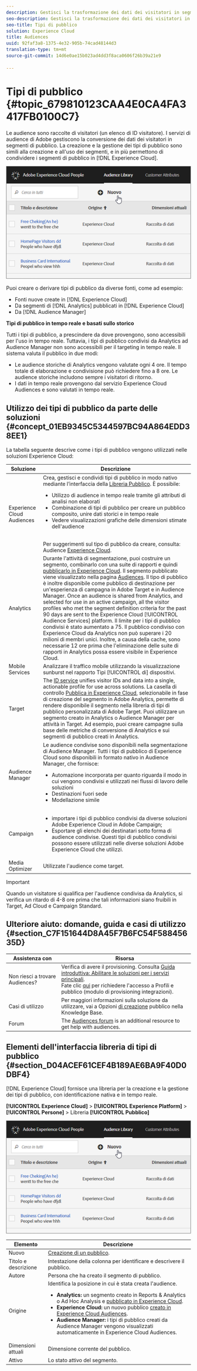 ```yaml
---
description: Gestisci la trasformazione dei dati dei visitatori in segmenti di pubblico.
seo-description: Gestisci la trasformazione dei dati dei visitatori in segmenti di pubblico.
seo-title: Tipi di pubblico
solution: Experience Cloud
title: Audiences
uuid: 92faf3a8-1375-4e32-905b-74cad48144d3
translation-type: tm+mt
source-git-commit: 14d6e0ae15b023ad4dd3f8aca0606f26b39a21e9

---
```



# Tipi di pubblico {#topic_679810123CAA4E0CA4FA3417FB0100C7}

Le audience sono raccolte di visitatori (un elenco di ID visitatore). I servizi di audience di Adobe gestiscono la conversione dei dati dei visitatori in segmenti di pubblico. La creazione e la gestione dei tipi di pubblico sono simili alla creazione e all&#39;uso dei segmenti, e in più permettono di condividere i segmenti di pubblico in [!DNL Experience Cloud].

![](assets/audiences.png)

Puoi creare o derivare tipi di pubblico da diverse fonti, come ad esempio:

* Fonti nuove create in [!DNL Experience Cloud]
* Da segmenti di [!DNL Analytics] pubblicati in [!DNL Experience Cloud]
* Da [!DNL Audience Manager]

**Tipi di pubblico in tempo reale e basati sullo storico**

Tutti i tipi di pubblico, a prescindere da dove provengono, sono accessibili per l&#39;uso in tempo reale. Tuttavia, i tipi di pubblico condivisi da Analytics ad Audience Manager non sono accessibili per il targeting in tempo reale. Il sistema valuta il pubblico in due modi:

* Le audience storiche di Analytics vengono valutate ogni 4 ore. Il tempo totale di elaborazione e condivisione può richiedere fino a 8 ore.  Le audience storiche includono sempre i visitatori di ritorno.
* I dati in tempo reale provengono dal servizio Experience Cloud Audiences e sono valutati in tempo reale.

## Utilizzo dei tipi di pubblico da parte delle soluzioni {#concept_01EB9345C5344597BC94A864EDD38EE1}

La tabella seguente descrive come i tipi di pubblico vengono utilizzati nelle soluzioni Experience Cloud:

| Soluzione | Descrizione |
|--- |--- |
| Experience Cloud Audiences | Crea, gestisci e condividi tipi di pubblico in modo nativo mediante l’interfaccia della [Libreria Pubblico](../audience-library/audience-library.md). È possibile:<ul><li>Utilizzo di audience in tempo reale tramite gli attributi di analisi non elaborati</li><li>Combinazione di tipi di pubblico per creare un pubblico composito, unire dati storici e in tempo reale</li><li>Vedere visualizzazioni grafiche delle dimensioni stimate dell&#39;audience</li></ul><br>Per suggerimenti sul tipo di pubblico da creare, consulta: Audience [Experience Cloud](https://helpx.adobe.com/marketing-cloud-core/kb/People/Audience-Creation-Options.html). |
| Analytics | Durante l&#39;attività di segmentazione, puoi costruire un segmento, combinarlo con una suite di rapporti e quindi  [ pubblicarlo in Experience Cloud](../audience-library/audience-library.md). Il segmento pubblicato viene visualizzato nella pagina [Audiences](../audience-library/audience-library.md). Il tipo di pubblico è inoltre disponibile come pubblico di destinazione per un&#39;esperienza di campagna in Adobe Target e in Audience Manager. Once an audience is shared from Analytics, and selected for use in an active campaign, all the visitor profiles who met the segment definition criteria for the past 90 days are sent to the Experience Cloud [!UICONTROL Audience Services] platform. Il limite per i tipi di pubblico condivisi è stato aumentato a 75. Il pubblico condiviso con Experience Cloud da Analytics non può superare i 20 milioni di membri unici. Inoltre, a causa della cache, sono necessarie 12 ore prima che l&#39;eliminazione delle suite di rapporti in Analytics possa essere visibile in Experience Cloud. |
| Mobile Services | Analizzare il traffico mobile utilizzando la visualizzazione sunburst nel rapporto Tipi [!UICONTROL di] dispositivi. |
| Target | The [ID service](https://docs.adobe.com/content/help/en/id-service/using/home.html) unifies visitor IDs and data into a single, actionable profile for use across solutions. La casella di controllo [Pubblica in Experience Cloud](../audience-library/audience-library.md), selezionabile in fase di creazione del segmento in Adobe Analytics, permette di rendere disponibile il segmento nella libreria di tipi di pubblico personalizzata di Adobe Target. Puoi utilizzare un segmento creato in Analytics o Audience Manager per attività in Target.  Ad esempio, puoi creare campagne sulla base delle metriche di conversione di Analytics e sui segmenti di pubblico creati in Analytics. |
| Audience Manager | Le audience condivise sono disponibili nella segmentazione di Audience Manager. Tutti i tipi di pubblico di Experience Cloud sono disponibili in formato nativo in Audience Manager, che fornisce:<ul><li>Automazione incorporata per quanto riguarda il modo in cui vengono condivisi e utilizzati nei flussi di lavoro delle soluzioni</li><li>Destinazioni fuori sede</li><li>Modellazione simile</li></ul> |
| Campaign | <ul><li>importare i tipi di pubblico condivisi da diverse soluzioni Adobe Experience Cloud in Adobe Campaign;</li><li>Esportare gli elenchi dei destinatari sotto forma di audience condivise. Questi tipi di pubblico condivisi possono essere utilizzati nelle diverse soluzioni Adobe Experience Cloud che utilizzi.</li></ul> |
| Media Optimizer | Utilizzate l&#39;audience come target. |

>[!IMPORTANT]
>
>Quando un visitatore si qualifica per l&#39;audience condivisa da Analytics, si verifica un ritardo di 4-8 ore prima che tali informazioni siano fruibili in Target, Ad Cloud e Campaign Standard.

## Ulteriore aiuto: domande, guida e casi di utilizzo {#section_C7F151644D8A45F7B6FC54F58845635D}

| Assistenza con | Risorsa |
|--- |--- |
| Non riesci a trovare Audiences? | Verifica di avere il provisioning. Consulta  [Guida introduttiva: Abilitare le soluzioni per i servizi principali](../core-services/core-services.md).<br>Fate clic [qui](https://www.adobe.com/go/audiences) per richiedere l&#39;accesso a Profili e pubblico (modulo di provisioning integrazioni). |
| Casi di utilizzo | Per maggiori informazioni sulla soluzione da utilizzare, vai a Opzioni [di creazione](https://helpx.adobe.com/marketing-cloud-core/kb/People/Audience-Creation-Options.html) pubblico nella Knowledge Base. |
| Forum | The [Audiences forum](https://forums.adobe.com/community/experience-cloud/platform/core-services/people-service/audiences) is an additional resource to get help with audiences. |

## Elementi dell&#39;interfaccia libreria di tipi di pubblico {#section_D04ACEF61CEF4B189AE6BA9F40D0DBF4}

[!DNL Experience Cloud] fornisce una libreria per la creazione e la gestione dei tipi di pubblico, con identificazione nativa e in tempo reale.

**[!UICONTROL Experience Cloud]** > **[!UICONTROL Experience Platform]** > **[!UICONTROL Persone]** > Libreria **[!UICONTROL Pubblico]**

![](assets/audience_library.png)

| Elemento | Descrizione |
|--- |--- |
| Nuovo | [Creazione di un pubblico](../audience-library/audience-library.md). |
| Titolo e descrizione | Intestazione della colonna per identificare e descrivere il pubblico. |
| Autore | Persona che ha creato il segmento di pubblico. |
| Origine | Identifica la posizione in cui è stata creata l&#39;audience.<ul><li>**Analytics:** un segmento creato in Reports &amp; Analytics o Ad Hoc Analysis e [pubblicato in Experience Cloud](../audience-library/audience-library.md).</li><li>**Experience Cloud:** un nuovo pubblico [creato in Experience Cloud Audiences](../audience-library/audience-library.md).</li><li>**Audience Manager:** i tipi di pubblico creati da Audience Manager vengono visualizzati automaticamente in Experience Cloud Audiences.</li></ul> |
| Dimensioni attuali | Dimensione corrente del pubblico. |
| Attivo | Lo stato attivo del segmento. |
